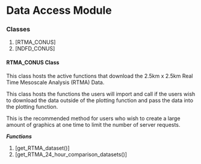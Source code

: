 # **Data Access Module**

### **Classes**
1) [RTMA_CONUS]
2) [NDFD_CONUS]

#### RTMA_CONUS Class

This class hosts the active functions that download the 2.5km x 2.5km Real Time Mesoscale Analysis (RTMA) Data. 

This class hosts the functions the users will import and call if the users wish to download the data outside of the 
plotting function and pass the data into the plotting function.

This is the recommended method for users who wish to create a large amount of graphics at one time to limit the number of server requests. 

***Functions***

1) [get_RTMA_dataset()]
2) [get_RTMA_24_hour_comparison_datasets()]
